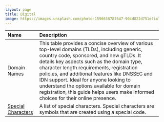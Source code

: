 ```yaml
---
layout: page
title: Digital
image: https://images.unsplash.com/photo-1596638787647-904d822d751e?ixlib=rb-4.0.3&ixid=M3wxMjA3fDB8MHxwaG90by1wYWdlfHx8fGVufDB8fHx8fA%3D%3D&auto=format&fit=crop&w=2000&q=80
---
```


| Name | Description | 
|:---------|:---------|
| Domain Names | This table provides a concise overview of various top-level domains (TLDs), including generic, country code, sponsored, and new gTLDs. It details key aspects such as the domain type, character length requirements, registration policies, and additional features like DNSSEC and IDN support. Ideal for anyone looking to understand the options available for domain registration, this guide helps users make informed choices for their online presence. |
| [Special Characters](/special-characters/) | A list of special characters. Special characters are symbols that are created using a special code. |
